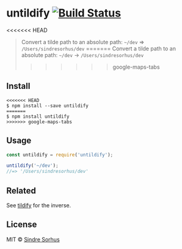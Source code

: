 # untildify [![Build Status](https://travis-ci.org/sindresorhus/untildify.svg?branch=master)](https://travis-ci.org/sindresorhus/untildify)

<<<<<<< HEAD
> Convert a tilde path to an absolute path: `~/dev` => `/Users/sindresorhus/dev`
=======
> Convert a tilde path to an absolute path: `~/dev` → `/Users/sindresorhus/dev`
>>>>>>> google-maps-tabs


## Install

```
<<<<<<< HEAD
$ npm install --save untildify
=======
$ npm install untildify
>>>>>>> google-maps-tabs
```


## Usage

```js
const untildify = require('untildify');

untildify('~/dev');
//=> '/Users/sindresorhus/dev'
```


## Related

See [tildify](https://github.com/sindresorhus/tildify) for the inverse.


## License

MIT © [Sindre Sorhus](https://sindresorhus.com)
